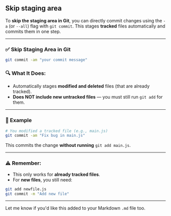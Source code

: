 ## Skip staging area



To **skip the staging area in Git**, you can directly commit changes using the `-a` (or `--all`) flag with `git commit`. This stages **tracked** files automatically and commits them in one step.

---

### ✅ Skip Staging Area in Git

```bash
git commit -am "your commit message"
```

### 🔍 What It Does:

* Automatically stages **modified and deleted** files (that are already tracked).
* **Does NOT include new untracked files** — you must still run `git add` for them.

---

### 📝 Example

```bash
# You modified a tracked file (e.g., main.js)
git commit -am "Fix bug in main.js"
```

This commits the change **without running** `git add main.js`.

---

### ⚠️ Remember:

* This only works for **already tracked files**.
* For **new files**, you still need:

```bash
git add newfile.js
git commit -m "Add new file"
```

---

Let me know if you'd like this added to your Markdown `.md` file too.
